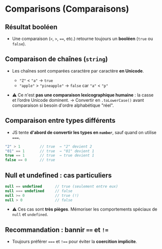 # Comparisons (Comparaisons)

## Résultat booléen

- Une comparaison (`<`, `>`, `==`, etc.) retourne toujours un **booléen** (`true` ou `false`).

## Comparaison de chaînes (`string`)

- Les chaînes sont comparées caractère par caractère **en Unicode**.
  - `"Z"` < `"a"` → `true`
  - `"apple"` > `"pineapple"` → `false` car `"a"` < `"p"`

- ⚠️ Ce n'est **pas une comparaison lexicographique humaine** : la casse et l’ordre Unicode dominent.
  → Convertir en `.toLowerCase()` avant comparaison si besoin d'ordre alphabétique "réel".

## Comparaison entre types différents

- JS tente **d'abord de convertir les types en `number`**, sauf quand on utilise `===`.

```js
"2" > 1         // true  → "2" devient 2
"01" == 1       // true  → "01" devient 1
true == 1       // true  → true devient 1
false == 0      // true
```

## Null et undefined : cas particuliers

```js
null == undefined      // true (seulement entre eux)
null === undefined     // false
null >= 0              // true (!)
null > 0               // false
```

- ⚠️ Ces cas sont **très pièges**. Mémoriser les comportements spéciaux de `null` et `undefined`.

## Recommandation : bannir `==` et `!=`

- Toujours préférer `===` et `!==` pour éviter la **coercition implicite**.
